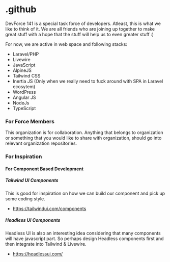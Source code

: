 # .github
DevForce 141 is a special task force of developers. Atleast, this is what we like to think of it.
We are all friends who are joining up together to make great stuff with a hope that the stuff will help us to even greater stuff :)

For now, we are active in web space and following stacks:
- Laravel/PHP
- Livewire
- JavaScript
- AlpineJS
- Tailwind CSS
- Inertia JS (Only when we really need to fuck around with SPA in Laravel ecosytem)
- WordPress
- Angular JS
- NodeJs
- TypeScript

### For Force Members
This organization is for collaboration. Anything that belongs to organization or something that you would like to share with organization, should go into relevant organization repositories.

### For Inspiration

#### For Component Based Development
##### Tailwind UI Components
This is good for inspiration on how we can build our component and pick up some coding style.
* https://tailwindui.com/components

##### Headless UI Components
Headless UI is also an interesting idea considering that many components will have javascript part. So perhaps design Headless components first and then integrate into Tailwind & Livewire.
* https://headlessui.com/

  
